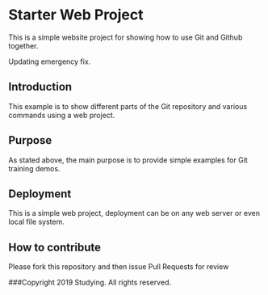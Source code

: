 # Starter Web Project

This is a simple website project for showing how to use Git and Github together.

Updating emergency fix.

## Introduction

This example is to show different parts of the Git repository and various commands using a web project.

## Purpose

As stated above, the main purpose is to provide simple examples for Git training demos.

## Deployment

This is a simple web project, deployment can be on any web server or even local file system.

## How to contribute

Please fork this repository and then issue Pull Requests for review

###Copyright
2019 Studying. All rights reserved.